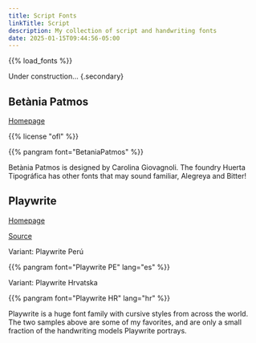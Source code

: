 ```yaml
---
title: Script Fonts
linkTitle: Script
description: My collection of script and handwriting fonts
date: 2025-01-15T09:44:56-05:00
---
```


{{% load_fonts %}}

Under construction...
{.secondary}

## Betània Patmos

[Homepage](https://www.huertatipografica.com/en/fonts/betania-patmos)

{{% license "ofl" %}}

{{% pangram font="BetaniaPatmos" %}}

Betània Patmos is designed by Carolina Giovagnoli. The foundry Huerta Tipográfica has
other fonts that may sound familiar, Alegreya and Bitter!

## Playwrite

[Homepage](https://primarium.info)

[Source](https://github.com/TypeTogether/Playwrite)

<span class="primary">Variant</span>: Playwrite Perú

{{% pangram font="Playwrite PE" lang="es" %}}

<span class="primary">Variant</span>: Playwrite Hrvatska

{{% pangram font="Playwrite HR" lang="hr" %}}

Playwrite is a huge font family with cursive styles from across the world.
The two samples above are some of my favorites, and are only a small fraction of
the handwriting models Playwrite portrays.
